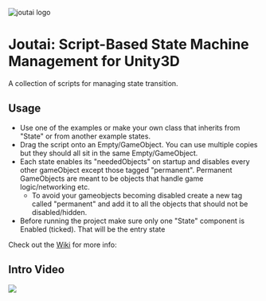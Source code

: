 ![joutai logo](https://github.com/joobei/Joutai/wiki/joutai-logo.png)
# Joutai: Script-Based State Machine Management for Unity3D
A collection of scripts for managing state transition.

## Usage
* Use one of the examples or make your own class that inherits from "State" or from another example states.
* Drag the script onto an Empty/GameObject. You can use multiple copies but they should all sit in the same Empty/GameObject.
* Each state enables its "neededObjects" on startup and disables every other gameObject except those tagged "permanent". Permanent GameObjects are meant to be objects that handle game logic/networking etc.
  * To avoid your gameobjects becoming disabled create a new tag called "permanent" and add it to all the objects that should not be disabled/hidden.
* Before running the project make sure only one "State" component is Enabled (ticked). That will be the entry state

Check out the [Wiki](https://github.com/joobei/Joutai/wiki) for more info:

## Intro Video
[<img src="https://github.com/joobei/Joutai/wiki/youtube-thumbnail.png">](https://youtu.be/UAwgl4wG3yg)

